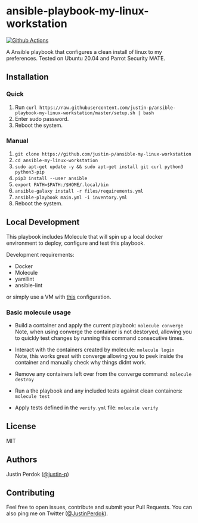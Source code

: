 # ansible-playbook-my-linux-workstation

[![Github Actions](https://img.shields.io/github/workflow/status/justin-p/ansible-playbook-my-linux-workstation/CI?label=Github%20Actions&logo=github&style=flat-square)](https://github.com/justin-p/ansible-playbook-my-linux-workstation/actions)

A Ansible playbook that configures a clean install of linux to my preferences. Tested on Ubuntu 20.04 and Parrot Security MATE.

## Installation

### Quick

1. Run `curl https://raw.githubusercontent.com/justin-p/ansible-playbook-my-linux-workstation/master/setup.sh | bash`
2. Enter sudo password.
3. Reboot the system.

### Manual

1. `git clone https://github.com/justin-p/ansible-my-linux-workstation`
2. `cd ansible-my-linux-workstation`
4. `sudo apt-get update -y && sudo apt-get install git curl python3 python3-pip`
5. `pip3 install --user ansible `
6. `export PATH=$PATH:/$HOME/.local/bin`
7. `ansible-galaxy install -r files/requirements.yml`
8. `ansible-playbook main.yml -i inventory.yml`
9. Reboot the system.

## Local Development

This playbook includes Molecule that will spin up a local docker environment to deploy, configure and test this playbook.

Development requirements:

- Docker
- Molecule
- yamllint
- ansible-lint

or simply use a VM with [this](https://github.com/justin-p/ansible-terraform-workstation) configuration.

### Basic molecule usage

- Build a container and apply the current playbook: `molecule converge`  
Note, when using converge the container is not destoryed, allowing you to quickly test changes by running this command consecutive times.

- Interact with the containers created by molecule: `molecule login`  
Note, this works great with converge allowing you to peek inside the container and manually check why things didnt work.

- Remove any containers left over from the converge command: `molecule destroy`

- Run a the playbook and any included tests against clean containers: `molecule test`

- Apply tests defined in the `verify.yml` file: `molecule verify`

## License

MIT

## Authors

Justin Perdok ([@justin-p](https://github.com/justin-p/))

## Contributing

Feel free to open issues, contribute and submit your Pull Requests. You can also ping me on Twitter ([@JustinPerdok](https://twitter.com/JustinPerdok)).
